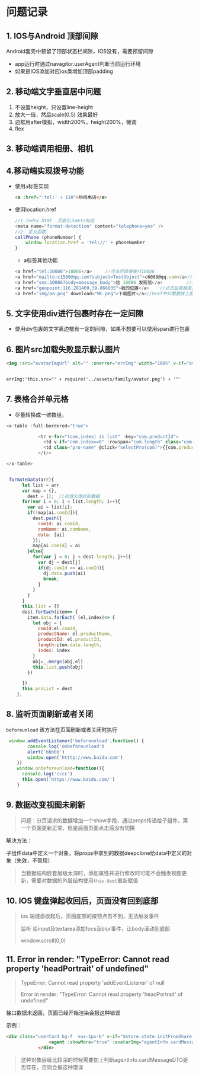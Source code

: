 #  问题记录

## 1. IOS与Android 顶部间隙

Android套壳中预留了顶部状态栏间隙，IOS没有，需要预留间隙

- app运行时通过navagitor.userAgent判断当前运行环境
- 如果是IOS添加对应ios类增加顶部padding

## 2. 移动端文字垂直居中问题

1. 不设置height，只设置line-height
2. 放大一倍，然后scale(0.5)   效果最好
3.  边框用after模拟，width200%，height200%，微调
4. flex

## 3.  移动端调用相册、相机



## 4.移动端实现拨号功能

- 使用`a`标签实现

  ```html
  <a :href="'tel:' + 110">热线电话</a>
  ```

- 使用location.href

  ```js
  //1.index.html  页面引入meta标签
  <meta name="format-detection" content="telephone=yes" />
  //2. 定义函数
  callPhone (phoneNumber) {
      window.location.href = 'tel://' + phoneNumber
  }
  ```

  - a标签其他功能

  ```js
  <a href="tel:10086">10086</a>     //点击后直接拨打10086  
  <a href="mailto:c1586@qq.com?subject=TestObject">c6088@qq.com</a>//点击后直接给c1586@qq.com发邮件，主题为：TestObject             
  <a href="sms:10086?body=message_body">给 10086 发短信</a>         //点击后直接给10086发信息，消息内容默认为message_body     
  <a href="geopoint:116.281469,39.866035">我的位置</a>    //点击后直接发送自己的位置 
  <a href="img/aa.png" download="WC.png">下载图片</a>//href中只需要放上图片的链接 
  ```

## 5. 文字使用div进行包裹时存在一定间隙

- 使用div包裹的文字离边框有一定的间隙，如果不想要可以使用span进行包裹

## 6. 图片src加载失败显示默认图片

```html
<img :src="avatarImgUrl" alt="" :onerror="errImg" width="100%" v-if="avatarImgUrl">


errImg:'this.src="' + require('../assets/family/avatar.png') + '"'
```

## 7. 表格合并单元格

- 尽量转换成一维数组，


```js
<x-table :full-bordered="true">

            <tr v-for="(com,index) in list" :key="com.productId">
              <td v-if="com.index==0" :rowspan="com.length" class="com-name"> {{com.comName}}</td>
              <td class="pro-name" @click="selectPro(com)">{{com.productName}}</td>
            </tr>

</x-table>


 formateData(arr){
      let list = arr
      var map = {},
        dest = [];  //存放分类好的数据
      for(var i = 0; i < list.length; i++){
        var ai = list[i];
        if(!map[ai.comId]){
          dest.push({
            comId: ai.comId,
            comName: ai.comName,
            data: [ai]
          });
          map[ai.comId] = ai
        }else{
          for(var j = 0; j < dest.length; j++){
            var dj = dest[j]
            if(dj.comId == ai.comId){
              dj.data.push(ai)
              break;
            }
          }
        }
      }
      this.list = []
      dest.forEach(item=> {
        item.data.forEach( (el,index)=> {
          let obj = {
            comId:el.comId,
            productName: el.productName,
            productId: el.productId,
            length:item.data.length,
            index: index
          }
          obj=_.merge(obj,el)
          this.list.push(obj)
        })

      })
      this.proList = dest
    },
```

##  8. 监听页面刷新或者关闭

`beforeunload` 该方法在页面刷新或者关闭时执行

```js
 window.addEventListener('beforeunload',function() {
        console.log('onbeforeunload')
        alert('bbbbb')
        window.open('htttp://www.baidu.com')
    })
    window.onbeforeunload=function(){
      console.log('cccc')
      this.open('https://www.baidu.com/')
    }
```

## 9. 数据改变视图未刷新

> 问题：分页请求的数据增加一个show字段，通过props传递给子组件，第一个页面更新正常，但是后面页面点击后没有切换

解决方法：

子组件data中定义一个对象，将props中拿到的数据deepclone给data中定义的对象（失效，不管用）

> 当数据结构嵌套层级太深时，添加属性并进行修改时可能不会触发视图更新，需要对数据的外层结构使用`this.$set`重新赋值

## 10. IOS 键盘弹起收回后，页面没有回到底部

> ios 端键盘收起后，页面底部的按钮点击不到，无法触发事件
>
> 监听 给input及textarea添加focs及blur事件，让body滚动到底部 
>
> window.scroll(0,0)



## 11. Error in render: "TypeError: Cannot read property 'headPortrait' of undefined"

> TypeError: Cannot read property 'addEventListener' of null
>
> Error in render: "TypeError: Cannot read property 'headPortrait' of undefined"

接口数据未返回，页面已经开始渲染会报这种错误

示例：

```html
<div class="userCard bg-f  vux-1px-b" v-if="$store.state.initFromShare && agentInfo.isShowShareInfo!=0  && agentInfo.cardMessageDTO">
                <agent :showMore="true" :avatarImg="agentInfo.cardMessageDTO.headPortrait" :agentPhone="agentInfo.cardMessageDTO.cardPhoneNumber" :agentName="agentInfo.cardMessageDTO.name" :show="true" :studioId="agentInfo.cardMessageDTO.studioId" :userBizCardId="agentInfo.businessCardId" @agentMore="knowMore"></agent>
            </div>
```

> 这种对象层级比较深的时候需要加上判断agentInfo.cardMessageDTO是否存在，否则会报这种错误